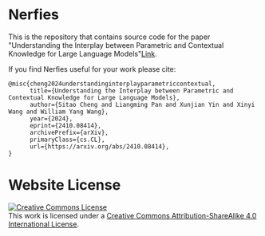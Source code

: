 # Nerfies

This is the repository that contains source code for the paper "Understanding the Interplay between Parametric and Contextual Knowledge for Large Language Models"[Link](https://arxiv.org/abs/2410.08414).

If you find Nerfies useful for your work please cite:
```
@misc{cheng2024understandinginterplayparametriccontextual,
      title={Understanding the Interplay between Parametric and Contextual Knowledge for Large Language Models}, 
      author={Sitao Cheng and Liangming Pan and Xunjian Yin and Xinyi Wang and William Yang Wang},
      year={2024},
      eprint={2410.08414},
      archivePrefix={arXiv},
      primaryClass={cs.CL},
      url={https://arxiv.org/abs/2410.08414}, 
}
```

# Website License
<a rel="license" href="http://creativecommons.org/licenses/by-sa/4.0/"><img alt="Creative Commons License" style="border-width:0" src="https://i.creativecommons.org/l/by-sa/4.0/88x31.png" /></a><br />This work is licensed under a <a rel="license" href="http://creativecommons.org/licenses/by-sa/4.0/">Creative Commons Attribution-ShareAlike 4.0 International License</a>.
